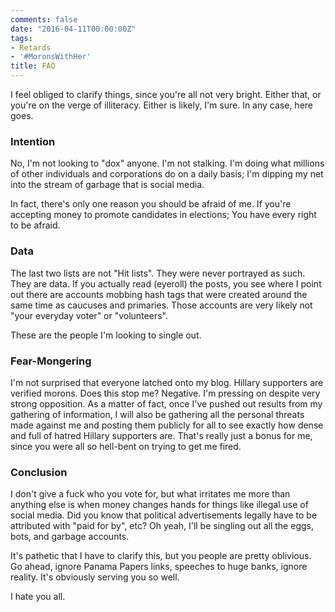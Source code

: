 ```yaml
---
comments: false
date: "2016-04-11T00:00:00Z"
tags:
- Retards
- '#MoronsWithHer'
title: FAQ
---
```


I feel obliged to clarify things, since you're all not very bright. Either that, or you're on the verge of illiteracy. Either is likely, I'm sure. In any case, here goes.

### Intention ###

No, I'm not looking to "dox" anyone. I'm not stalking. I'm doing what millions of other individuals and corporations do on a daily basis; I'm dipping my net into the stream of garbage that is social media.

In fact, there's only one reason you should be afraid of me. If you're accepting money to promote candidates in elections; You have every right to be afraid.

### Data ###

The last two lists are not "Hit lists". They were never portrayed as such. They are data. If you actually read (eyeroll) the posts, you see where I point out there are accounts mobbing hash tags that were created around the same time as caucuses and primaries. Those accounts are very likely not "your everyday voter" or "volunteers".

These are the people I'm looking to single out.

### Fear-Mongering ###

I'm not surprised that everyone latched onto my blog. Hillary supporters are verified morons. Does this stop me? Negative. I'm pressing on despite very strong opposition. As a matter of fact, once I've pushed out results from my gathering of information, I will also be gathering all the personal threats made against me and posting them publicly for all to see exactly how dense and full of hatred Hillary supporters are. That's really just a bonus for me, since you were all so hell-bent on trying to get me fired.

### Conclusion ###

I don't give a fuck who you vote for, but what irritates me more than anything else is when money changes hands for things like illegal use of social media. Did you know that political advertisements legally have to be attributed with "paid for by", etc? Oh yeah, I'll be singling out all the eggs, bots, and garbage accounts.

It's pathetic that I have to clarify this, but you people are pretty oblivious. Go ahead, ignore Panama Papers links, speeches to huge banks, ignore reality. It's obviously serving you so well.

I hate you all.
